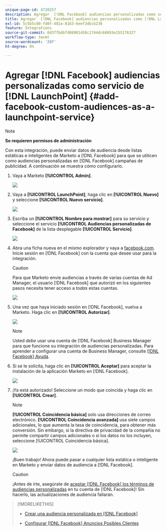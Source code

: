 ```yaml
---
unique-page-id: 4720257
description: Agregar  [!DNL Facebook] audiencias personalizadas como servicio [!DNL LaunchPoint] Documentos de Marketo - Documentación del producto
title: Agregar  [!DNL Facebook] audiencias personalizadas como [!DNL LaunchPoint] servicio
exl-id: 5c5b5c80-fd0f-482a-8163-6eef3dbcb236
feature: Integrations
source-git-commit: 0d37fbdb7d08901458c1744dc68893e155176327
workflow-type: tm+mt
source-wordcount: '297'
ht-degree: 0%

---
```


# Agregar [!DNL Facebook] audiencias personalizadas como servicio de [!DNL LaunchPoint] {#add-facebook-custom-audiences-as-a-launchpoint-service}

>[!NOTE]
>
>**Se requieren permisos de administración**

Con esta integración, puede enviar datos de audiencia desde listas estáticas e inteligentes de Marketo a [!DNL Facebook] para que se utilicen como audiencias personalizadas en [!DNL Facebook] campañas de publicidad. A continuación se muestra cómo configurarlo.

1. Vaya a Marketo **[!UICONTROL Admin]**.

   ![](assets/image2016-11-29-10-3a50-3a29.png)

1. Vaya a **[!UICONTROL LaunchPoint]**, haga clic en **[!UICONTROL Nuevo]** y seleccione **[!UICONTROL Nuevo servicio]**.

   ![](assets/image2016-11-29-10-3a51-3a11.png)

1. Escriba un **[!UICONTROL Nombre para mostrar]** para su servicio y seleccione el servicio **[!UICONTROL Audiencias personalizadas de Facebook]** de la lista desplegable **[!UICONTROL Servicio]**.

   ![](assets/image2016-11-29-12-3a51-3a8.png)

1. Abra una ficha nueva en el mismo explorador y vaya a [facebook.com](https://www.facebook.com/). Inicie sesión en [!DNL Facebook] con la cuenta que desee usar para la integración.

   >[!CAUTION]
   >
   >Para que Marketo envíe audiencias a través de varias cuentas de Ad Manager, el usuario [!DNL Facebook] que autorizó en los siguientes pasos necesita tener acceso a *todas* estas cuentas.

   ![](assets/image2016-11-29-10-3a52-3a29.png)

1. Una vez que haya iniciado sesión en [!DNL Facebook], vuelva a Marketo. Haga clic en **[!UICONTROL Autorizar]**.

   ![](assets/fb-custom-authorize-hand.png)

   >[!NOTE]
   >
   >Usted _debe_ usar una cuenta de [!DNL Facebook] Business Manager para que funcione su integración de audiencias personalizadas. Para aprender a configurar una cuenta de Business Manager, consulte [[!DNL Facebook] Ayuda](https://www.facebook.com/business/help/1710077379203657).

1. Si se le solicita, haga clic en **[!UICONTROL Aceptar]** para aceptar la instalación de la aplicación Marketo en [!DNL Facebook].

   ![](assets/image2016-11-29-10-3a56-3a3.png)

1. ¡Ya está autorizado! Seleccione un modo que coincida y haga clic en **[!UICONTROL Crear]**.

   >[!NOTE]
   >
   >**[!UICONTROL Coincidencia básica]** solo usa direcciones de correo electrónico. **[!UICONTROL Coincidencia avanzada]** usa siete campos adicionales, lo que aumenta la tasa de coincidencia, para obtener más conversión. Sin embargo, si la directiva de privacidad de la compañía no permite compartir campos adicionales o si los datos no los incluyen, seleccione [!UICONTROL Coincidencia básica].

   ![](assets/fb-custom-adv-matching-hands.png)

   ¡Buen trabajo! Ahora puede pasar a cualquier lista estática o inteligente en Marketo y enviar datos de audiencia a [!DNL Facebook].

   >[!CAUTION]
   >
   >¡Antes de irte, asegúrate de [aceptar [!DNL Facebook] los términos de audiencias personalizadas](https://www.facebook.com/ads/manage/customaudiences/tos.php) en tu cuenta de [!DNL Facebook]! Sin hacerlo, las actualizaciones de audiencia fallarán.

>[!MORELIKETHIS]
>
>* [Crear una audiencia personalizada en [!DNL Facebook]](/help/marketo/product-docs/demand-generation/facebook/create-a-custom-audience-in-facebook.md)
>
>* [Configurar [!DNL Facebook] Anuncios Posibles Clientes](/help/marketo/product-docs/demand-generation/facebook/set-up-facebook-lead-ads.md)
